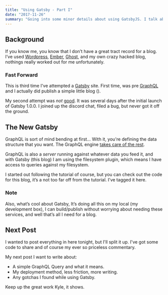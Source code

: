 ```yaml
---
title: "Using Gatsby - Part I"
date: "2017-11-26"
summary: "Going into some minor details about using GatsbyJS. I talk about my previous attempts and other things."
---
```


## Background

If you know me, you know that I don’t have a great tract record for a blog. I’ve used [Wordpress](https://wordpress.org/), [Ember](https://emberjs.com), [Ghost](https://ghost.org/), and my own crazy hacked blog, nothings really worked out for me unfortunately.

### Fast Forward

This is third time I've attempted a [Gatsby](https://www.gatsbyjs.org/) site. First time, was pre [GraphQL](http://graphql.org/) and I actually did publish a simple little blog ().

My second attempt was _not_ [good](https://github.com/patricksimpson/patrick-blog-gatsby).  It was several days after the initial launch of Gatsby 1.0.0. I joined up the discord chat, filed a bug, but never got it off the ground.


## The New Gatsby

GraphQL is sort of mind bending at first...  With it, you're defining the data structure that you want. The GraphQL engine [takes care of the rest](http://graphql.org/learn/).

GraphQL is also a _server_ running against whatever data you feed it, and with Gatsby (this blog) I am using the filesystem plugin, which means I have access to queries against my filesystem.

I started out following the tutorial of course, but you can check out the code for this blog, it’s a not too far off from the tutorial. I’ve tagged it here.

### Note

Also, what’s cool about Gatsby, It’s doing all this on my local (my development box), I can build/publish without worrying about needing these services, and well that’s all I need for a blog.


## Next Post

I wanted to post everything in here tonight, but I'll split it up. I've got some code to share and of course my ever so priceless commentary.

My next post I want to write about:

  - A simple GraphQL Query and what it means.
  - My deployment method, less friction, more writing.
  - Any gotchas I found while using Gatsby.


Keep up the great work Kyle, it shows.
